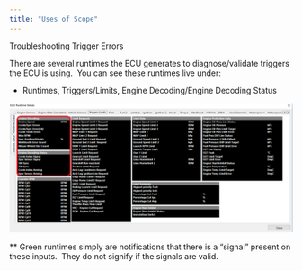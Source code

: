```yaml
---
title: "Uses of Scope"
---
```


Troubleshooting Trigger Errors


There are several runtimes the ECU generates to diagnose/validate triggers the ECU is using.&nbsp; You can see these runtimes live under:


* Runtimes, Triggers/Limits, Engine Decoding/Engine Decoding Status


![Image](</img/NewItem341.png>)



\*\* Green runtimes simply are notifications that there is a “signal” present on these inputs.&nbsp; They do not signify if the signals are valid.